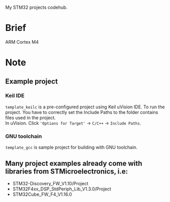 My STM32 projects codehub.
# Brief
ARM Cortex M4
# Note
## Example project
### Keil IDE
`template_keilc` is a pre-configured project using Keil uVision IDE.
To run the project. You have to correctly set the Include Paths to the folder contains files used in the project.  
In uVision. Click `'Options for Target'` -> `C/C++` -> `Include Paths`.  
### GNU toolchain
`template_gcc` is sample project for building with GNU toolchain.

## Many project examples already come with libraries from STMicroelectronics, i.e:
+ STM32-Discovery_FW_V1.10/Project
+ STM32F4xx_DSP_StdPeriph_Lib_V1.3.0/Project
+ STM32Cube_FW_F4_V1.16.0
